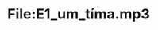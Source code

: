 ---
title: File:E1_um_tíma.mp3
recording of: um tíma
reading speed: slow
speaker: E
license: CC0
---